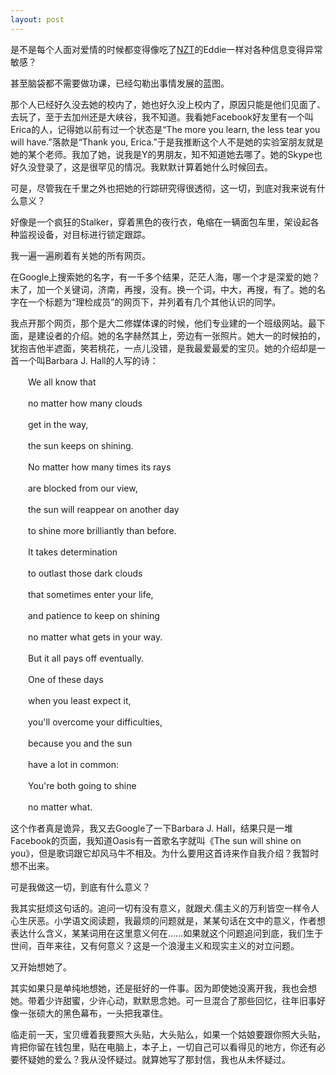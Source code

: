 ```yaml
---
layout: post
---
```

是不是每个人面对爱情的时候都变得像吃了[NZT](http://www.theclearpill.com/about.html)的Eddie一样对各种信息变得异常敏感？

甚至脑袋都不需要做功课，已经勾勒出事情发展的蓝图。

那个人已经好久没去她的校内了，她也好久没上校内了，原因只能是他们见面了、去玩了，至于去加州还是大峡谷，我不知道。我看她Facebook好友里有一个叫Erica的人，记得她以前有过一个状态是“The more you learn, the less tear you will have.”落款是“Thank you, Erica.”于是我推断这个人不是她的实验室朋友就是她的某个老师。我加了她，说我是Y的男朋友，知不知道她去哪了。她的Skype也好久没登录了，这是很罕见的情况。我默默计算着她什么时候回去。

可是，尽管我在千里之外也把她的行踪研究得很透彻，这一切，到底对我来说有什么意义？

好像是一个疯狂的Stalker，穿着黑色的夜行衣，龟缩在一辆面包车里，架设起各种监视设备，对目标进行锁定跟踪。

我一遍一遍刷着有关她的所有网页。

在Google上搜索她的名字，有一千多个结果，茫茫人海，哪一个才是深爱的她？末了，加一个关键词，济南，再搜，没有。换一个词，中大，再搜，有了。她的名字在一个标题为“理检成员”的网页下，并列着有几个其他认识的同学。

我点开那个网页，那个是大二修媒体课的时候，他们专业建的一个班级网站。最下面，是建设者的介绍。她的名字赫然其上，旁边有一张照片。她大一的时候拍的，犹抱吉他半遮面，笑若桃花，一点儿没错，是我最爱最爱的宝贝。她的介绍却是一首一个叫Barbara J. Hall的人写的诗：
  
　　We all know that
  
　　no matter how many clouds
  
　　get in the way,
  
　　the sun keeps on shining.
  
　　No matter how many times its rays
  
　　are blocked from our view,
  
　　the sun will reappear on another day
  
　　to shine more brilliantly than before.
  
　　It takes determination
  
　　to outlast those dark clouds
  
　　that sometimes enter your life,
  
　　and patience to keep on shining
  
　　no matter what gets in your way.
  
　　But it all pays off eventually.
  
　　One of these days
  
　　when you least expect it,
  
　　you'll overcome your difficulties,
  
　　because you and the sun
  
　　have a lot in common:
  
　　You're both going to shine
  
　　no matter what.

这个作者真是诡异，我又去Google了一下Barbara J. Hall，结果只是一堆Facebook的页面，我知道Oasis有一首歌名字就叫《The sun will shine on you》，但是歌词跟它却风马牛不相及。为什么要用这首诗来作自我介绍？我暂时想不出来。

可是我做这一切，到底有什么意义？

我其实挺烦这句话的。追问一切有没有意义，就跟犬.儒主义的万利皆空一样令人心生厌恶。小学语文阅读题，我最烦的问题就是，某某句话在文中的意义，作者想表达什么含义，某某词用在这里意义何在……如果就这个问题追问到底，我们生于世间，百年来往，又有何意义？这是一个浪漫主义和现实主义的对立问题。

又开始想她了。

其实如果只是单纯地想她，还是挺好的一件事。因为即使她没离开我，我也会想她。带着少许甜蜜，少许心动，默默思念她。可一旦混合了那些回忆，往年旧事好像一张硕大的黑色幕布，一头把我罩住。

临走前一天，宝贝缠着我要照大头贴，大头贴么，如果一个姑娘要跟你照大头贴，肯把你留在钱包里，贴在电脑上，本子上，一切自己可以看得见的地方，你还有必要怀疑她的爱么？我从没怀疑过。就算她写了那封信，我也从未怀疑过。